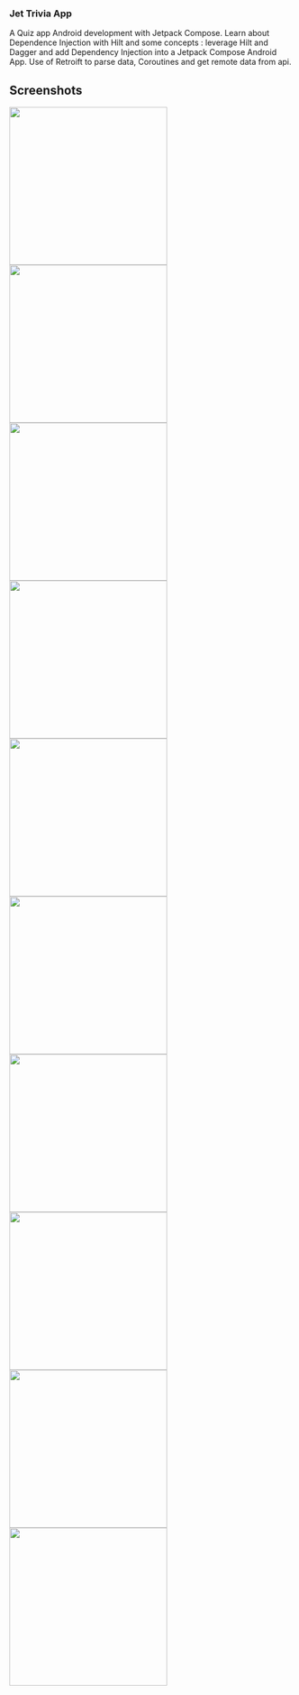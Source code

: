 
### Jet Trivia App
A Quiz app Android development with Jetpack Compose.
Learn about Dependence Injection with Hilt and some concepts : leverage Hilt and Dagger and add Dependency Injection into a Jetpack Compose Android App.
Use of Retroift to parse data, Coroutines and get remote data from api.

## Screenshots
<div>
    <img src='1.png' width='280' alt=""/>
    <img src='2.png' width='280' alt=""/>
    <img src='3.png' width='280' alt=""/>
    <img src='4.png' width='280' alt=""/>
    <img src='5.png' width='280' alt=""/>
    <img src='6.png' width='280' alt=""/>
    <img src='7.png' width='280' alt=""/>
    <img src='8.png' width='280' alt=""/>
    <img src='9.png' width='280' alt=""/>
    <img src='10.png' width='280' alt=""/>
</div>
